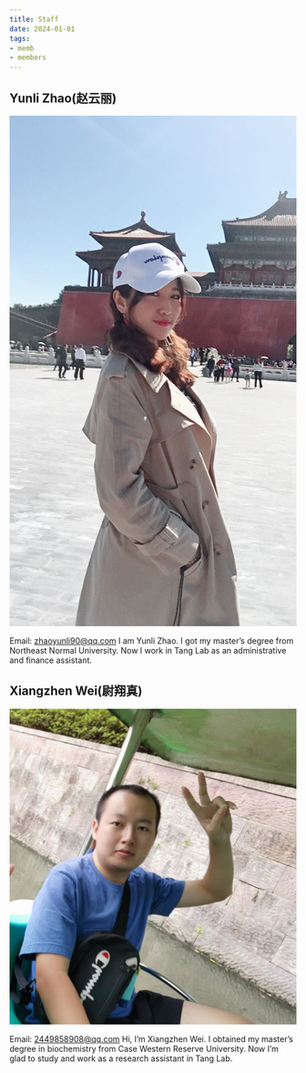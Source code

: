 ```yaml
---
title: Staff
date: 2024-01-01
tags:
- memb
- members
---
```




## Yunli Zhao(赵云丽)

<!--more-->

![赵云丽](https://raw.githubusercontent.com/DF-Master/tanglabpicbed/main/2022/202302/zhaoyl.jpg)

Email: zhaoyunli90@qq.com
I am Yunli Zhao. I got my master’s degree from Northeast Normal University. Now I work in Tang Lab as an administrative and finance assistant.

## Xiangzhen Wei(尉翔真)

![尉翔真](https://raw.githubusercontent.com/DF-Master/tanglabpicbed/main/2023/weixz.jpg)

Email: 2449858908@qq.com
Hi, I’m Xiangzhen Wei. I obtained my master’s degree in biochemistry from Case Western Reserve University. Now I’m glad to study and work as a research assistant in Tang Lab.

